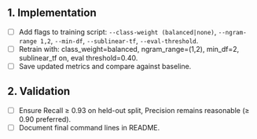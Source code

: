 ﻿## 1. Implementation
- [ ] Add flags to training script: `--class-weight (balanced|none)`, `--ngram-range 1,2`, `--min-df`, `--sublinear-tf`, `--eval-threshold`.
- [ ] Retrain with: class_weight=balanced, ngram_range=(1,2), min_df=2, sublinear_tf on, eval threshold=0.40.
- [ ] Save updated metrics and compare against baseline.

## 2. Validation
- [ ] Ensure Recall ≥ 0.93 on held-out split, Precision remains reasonable (≥ 0.90 preferred).
- [ ] Document final command lines in README.

